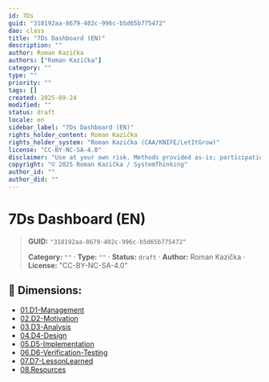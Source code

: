 ```yaml
---
id: 7Ds
guid: "318192aa-8679-402c-996c-b5d65b775472"
dao: class
title: "7Ds Dashboard (EN)"
description: ""
author: Roman Kazička
authors: ["Roman Kazička"]
category: ""
type: ""
priority: ""
tags: []
created: 2025-09-24
modified: ""
status: draft
locale: en
sidebar_label: "7Ds Dashboard (EN)"
rights_holder_content: Roman Kazička
rights_holder_system: "Roman Kazička (CAA/KNIFE/LetItGrow)"
license: "CC-BY-NC-SA-4.0"
disclaimer: "Use at your own risk. Methods provided as-is; participation is voluntary and context-aware."
copyright: "© 2025 Roman Kazička / SystemThinking"
author_id: ""
author_did: ""
---
```

# 7Ds Dashboard (EN)
<!-- fm-visible: start -->

> **GUID:** `"318192aa-8679-402c-996c-b5d65b775472"`
>   
> **Category:** `""` · **Type:** `""` · **Status:** `draft` · **Author:** Roman Kazička · **License:** "CC-BY-NC-SA-4.0"
<!-- fm-visible: end -->


## 📂 Dimensions:

- [01.D1-Management](./01.D1-Management/index.md)
- [02.D2-Motivation](./02.D2-Motivation/index.md)
- [03.D3-Analysis](./03.D3-Analysis/index.md)
- [04.D4-Design](./04.D4-Design/index.md)
- [05.D5-Implementation](./05.D5-Implementation/index.md)
- [06.D6-Verification-Testing](./06.D6-Verification-Testing/index.md)
- [07.D7-LessonLearned](./07.D7-LessonLearned/index.md)
- [08.Resources](./08.Resources/index.md)

